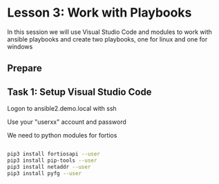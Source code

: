 # Lesson 3: Work with Playbooks

In this session we will use Visual Studio Code and modules to work with ansible playbooks and create two playbooks, one for linux and one for windows

## Prepare

## Task 1: Setup Visual Studio Code

Logon to ansible2.demo.local with ssh

Use your "userxx" account and password

We need to python modules for fortios

``` bash

pip3 install fortiosapi --user
pip3 install pip-tools --user
pip3 install netaddr --user
pip3 install pyfg --user

```

